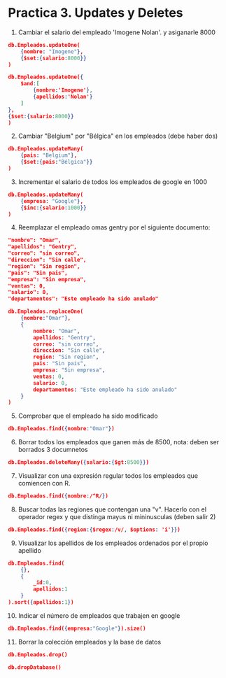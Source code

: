 # Practica 3. Updates y Deletes

1. Cambiar el salario del empleado 'Imogene Nolan'. y asiganarle 8000
```json
db.Empleados.updateOne(
    {nombre: "Imogene"},
    {$set:{salario:8000}}
)

db.Empleados.updateOne({
    $and:[
        {nombre:'Imogene'},
        {apellidos:'Nolan'}
    ]
},
{$set:{salario:8000}}
)
```

2. Cambiar "Belgium" por "Bélgica" en los empleados (debe haber dos)
```json
db.Empleados.updateMany(
    {pais: "Belgium"},
    {$set:{pais:"Bélgica"}}
)
```

3. Incrementar el salario de todos los empleados de google en 1000
```json
db.Empleados.updateMany(
    {empresa: "Google"},
    {$inc:{salario:1000}}
)
```

4. Reemplazar el empleado omas gentry por el siguiente documento:
```json
"nombre": "Omar",
"apellidos": "Gentry",
"correo": "sin correo",
"direccion": "Sin calle",
"region": "Sin region",
"pais": "Sin pais",
"empresa": "Sin empresa",
"ventas": 0,
"salario": 0,
"departamentos": "Este empleado ha sido anulado"
```
```json
db.Empleados.replaceOne(
    {nombre:"Omar"},
    {
        nombre: "Omar",
        apellidos: "Gentry",
        correo: "sin correo",
        direccion: "Sin calle",
        region: "Sin region",
        pais: "Sin pais",
        empresa: "Sin empresa",
        ventas: 0,
        salario: 0,
        departamentos: "Este empleado ha sido anulado"
    }
)
```

5. Comprobar que el empleado ha sido modificado
```json
db.Empleados.find({nombre:"Omar"})
```

6. Borrar todos los empleados que ganen más de 8500, nota: deben ser borrados 3 documnetos
```json
db.Empleados.deleteMany({salario:{$gt:8500}})
```

7. Visualizar con una expresión regular todos los empleados que comiencen con R. 
```json
db.Empleados.find({nombre:/^R/})
```

8. Buscar todas las regiones que contengan una "v".
Hacerlo con el operador regex y que distinga mayus ni mininusculas (deben salir 2)
```json
db.Empleados.find({region:{$regex:/v/, $options: 'i'}})
```

9. Visualizar los apellidos de los empleados ordenados por el propio apellido
```json
db.Empleados.find(
    {},
    {
        _id:0,
        apellidos:1
    }
).sort({apellidos:1})
```

10. Indicar el número de empleados que trabajen en google
```json
db.Empleados.find({empresa:"Google"}).size()
```

11. Borrar la colección empleados y la base de datos
```json
db.Empleados.drop()

db.dropDatabase()
```